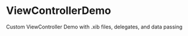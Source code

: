 ViewControllerDemo
==================

Custom ViewController Demo with .xib files, delegates, and data passing

